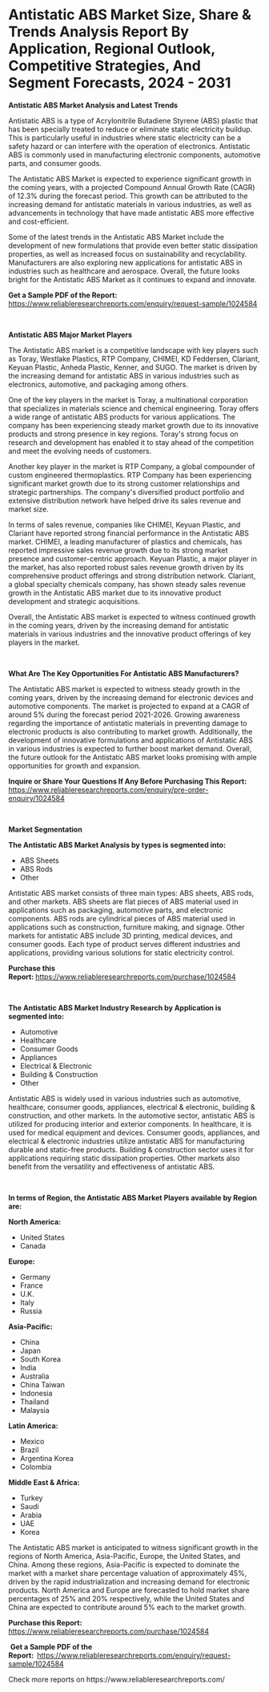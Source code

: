 <p><h1>Antistatic ABS Market Size, Share & Trends Analysis Report By Application, Regional Outlook, Competitive Strategies, And Segment Forecasts, 2024 - 2031</h1></p><p><strong>Antistatic ABS Market Analysis and Latest Trends</strong></p>
<p><p>Antistatic ABS is a type of Acrylonitrile Butadiene Styrene (ABS) plastic that has been specially treated to reduce or eliminate static electricity buildup. This is particularly useful in industries where static electricity can be a safety hazard or can interfere with the operation of electronics. Antistatic ABS is commonly used in manufacturing electronic components, automotive parts, and consumer goods.</p><p>The Antistatic ABS Market is expected to experience significant growth in the coming years, with a projected Compound Annual Growth Rate (CAGR) of 12.3% during the forecast period. This growth can be attributed to the increasing demand for antistatic materials in various industries, as well as advancements in technology that have made antistatic ABS more effective and cost-efficient.</p><p>Some of the latest trends in the Antistatic ABS Market include the development of new formulations that provide even better static dissipation properties, as well as increased focus on sustainability and recyclability. Manufacturers are also exploring new applications for antistatic ABS in industries such as healthcare and aerospace. Overall, the future looks bright for the Antistatic ABS Market as it continues to expand and innovate.</p></p>
<p><strong>Get a Sample PDF of the Report:&nbsp;</strong> <a href="https://www.reliableresearchreports.com/enquiry/request-sample/1024584">https://www.reliableresearchreports.com/enquiry/request-sample/1024584</a></p>
<p>&nbsp;</p>
<p><strong>Antistatic ABS Major Market Players</strong></p>
<p><p>The Antistatic ABS market is a competitive landscape with key players such as Toray, Westlake Plastics, RTP Company, CHIMEI, KD Feddersen, Clariant, Keyuan Plastic, Anheda Plastic, Kenner, and SUGO. The market is driven by the increasing demand for antistatic ABS in various industries such as electronics, automotive, and packaging among others.</p><p>One of the key players in the market is Toray, a multinational corporation that specializes in materials science and chemical engineering. Toray offers a wide range of antistatic ABS products for various applications. The company has been experiencing steady market growth due to its innovative products and strong presence in key regions. Toray's strong focus on research and development has enabled it to stay ahead of the competition and meet the evolving needs of customers.</p><p>Another key player in the market is RTP Company, a global compounder of custom engineered thermoplastics. RTP Company has been experiencing significant market growth due to its strong customer relationships and strategic partnerships. The company's diversified product portfolio and extensive distribution network have helped drive its sales revenue and market size.</p><p>In terms of sales revenue, companies like CHIMEI, Keyuan Plastic, and Clariant have reported strong financial performance in the Antistatic ABS market. CHIMEI, a leading manufacturer of plastics and chemicals, has reported impressive sales revenue growth due to its strong market presence and customer-centric approach. Keyuan Plastic, a major player in the market, has also reported robust sales revenue growth driven by its comprehensive product offerings and strong distribution network. Clariant, a global specialty chemicals company, has shown steady sales revenue growth in the Antistatic ABS market due to its innovative product development and strategic acquisitions.</p><p>Overall, the Antistatic ABS market is expected to witness continued growth in the coming years, driven by the increasing demand for antistatic materials in various industries and the innovative product offerings of key players in the market.</p></p>
<p>&nbsp;</p>
<p><strong>What Are The Key Opportunities For Antistatic ABS Manufacturers?</strong></p>
<p><p>The Antistatic ABS market is expected to witness steady growth in the coming years, driven by the increasing demand for electronic devices and automotive components. The market is projected to expand at a CAGR of around 5% during the forecast period 2021-2026. Growing awareness regarding the importance of antistatic materials in preventing damage to electronic products is also contributing to market growth. Additionally, the development of innovative formulations and applications of Antistatic ABS in various industries is expected to further boost market demand. Overall, the future outlook for the Antistatic ABS market looks promising with ample opportunities for growth and expansion.</p></p>
<p><strong>Inquire or Share Your Questions If Any Before Purchasing This Report:</strong> <a href="https://www.reliableresearchreports.com/enquiry/pre-order-enquiry/1024584">https://www.reliableresearchreports.com/enquiry/pre-order-enquiry/1024584</a></p>
<p>&nbsp;</p>
<p><strong>Market Segmentation</strong></p>
<p><strong>The Antistatic ABS Market Analysis by types is segmented into:</strong></p>
<p><ul><li>ABS Sheets</li><li>ABS Rods</li><li>Other</li></ul></p>
<p><p>Antistatic ABS market consists of three main types: ABS sheets, ABS rods, and other markets. ABS sheets are flat pieces of ABS material used in applications such as packaging, automotive parts, and electronic components. ABS rods are cylindrical pieces of ABS material used in applications such as construction, furniture making, and signage. Other markets for antistatic ABS include 3D printing, medical devices, and consumer goods. Each type of product serves different industries and applications, providing various solutions for static electricity control.</p></p>
<p><strong>Purchase this Report:&nbsp;</strong><a href="https://www.reliableresearchreports.com/purchase/1024584">https://www.reliableresearchreports.com/purchase/1024584</a></p>
<p>&nbsp;</p>
<p><strong>The Antistatic ABS Market Industry Research by Application is segmented into:</strong></p>
<p><ul><li>Automotive</li><li>Healthcare</li><li>Consumer Goods</li><li>Appliances</li><li>Electrical & Electronic</li><li>Building & Construction</li><li>Other</li></ul></p>
<p><p>Antistatic ABS is widely used in various industries such as automotive, healthcare, consumer goods, appliances, electrical & electronic, building & construction, and other markets. In the automotive sector, antistatic ABS is utilized for producing interior and exterior components. In healthcare, it is used for medical equipment and devices. Consumer goods, appliances, and electrical & electronic industries utilize antistatic ABS for manufacturing durable and static-free products. Building & construction sector uses it for applications requiring static dissipation properties. Other markets also benefit from the versatility and effectiveness of antistatic ABS.</p></p>
<p>&nbsp;</p>
<p><strong>In terms of Region, the Antistatic ABS Market Players available by Region are:</strong></p>
<p>
    <p> <strong> North America: </strong>
        <ul>
            <li>United States</li>
            <li>Canada</li>
        </ul>
        </p> 
    <p> <strong> Europe: </strong>
        <ul>
            <li>Germany</li>
            <li>France</li>
            <li>U.K.</li>
            <li>Italy</li>
            <li>Russia</li>
        </ul>
        </p> 
    <p> <strong> Asia-Pacific: </strong>
        <ul>
            <li>China</li>
            <li>Japan</li>
            <li>South Korea</li>
            <li>India</li>
            <li>Australia</li>
            <li>China Taiwan</li>
            <li>Indonesia</li>
            <li>Thailand</li>
            <li>Malaysia</li>
        </ul>
        </p> 
    <p> <strong> Latin America: </strong>
        <ul>
            <li>Mexico</li>
            <li>Brazil</li>
            <li>Argentina Korea</li>
            <li>Colombia</li>
        </ul>
        </p> 
    <p> <strong> Middle East & Africa: </strong>
        <ul>
            <li>Turkey</li>
            <li>Saudi</li>
            <li>Arabia</li>
            <li>UAE</li>
            <li>Korea</li>
        </ul>
    </p>
    </p>
<p><p>The Antistatic ABS market is anticipated to witness significant growth in the regions of North America, Asia-Pacific, Europe, the United States, and China. Among these regions, Asia-Pacific is expected to dominate the market with a market share percentage valuation of approximately 45%, driven by the rapid industrialization and increasing demand for electronic products. North America and Europe are forecasted to hold market share percentages of 25% and 20% respectively, while the United States and China are expected to contribute around 5% each to the market growth.</p></p>
<p><strong>Purchase this Report: </strong><a href="https://www.reliableresearchreports.com/purchase/1024584">https://www.reliableresearchreports.com/purchase/1024584</a></p>
<p>&nbsp;<strong>Get a Sample PDF of the Report:&nbsp;&nbsp;</strong><a href="https://www.reliableresearchreports.com/enquiry/request-sample/1024584">https://www.reliableresearchreports.com/enquiry/request-sample/1024584</a></p>
<p><strong></strong></p>
<p>Check more reports on https://www.reliableresearchreports.com/</p>